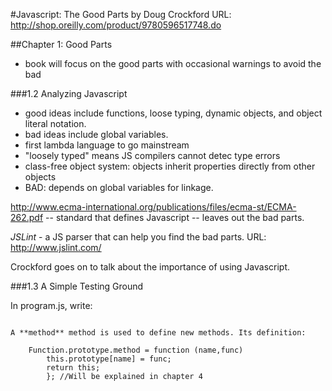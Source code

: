 #Javascript: The Good Parts by Doug Crockford
URL: http://shop.oreilly.com/product/9780596517748.do

##Chapter 1: Good Parts
- book will focus on the good parts with occasional warnings to avoid the bad

###1.2 Analyzing Javascript
- good ideas include functions, loose typing, dynamic objects, and object literal notation. 
- bad ideas include global variables.
- first lambda language to go mainstream
- "loosely typed" means JS compilers cannot detec type errors
- class-free object system: objects inherit properties directly from other objects
- BAD: depends on global variables for linkage. 

http://www.ecma-international.org/publications/files/ecma-st/ECMA-262.pdf -- standard that defines Javascript -- leaves out the bad parts. 

*JSLint* - a JS parser that can help you find the bad parts. 
URL: http://www.jslint.com/

Crockford goes on to talk about the importance of using Javascript. 

###1.3 A Simple Testing Ground

In program.js, write:
```document.writeIn('hello,world!');

A **method** method is used to define new methods. Its definition:

    Function.prototype.method = function (name,func) 
    	this.prototype[name] = func;
    	return this;
    	}; //Will be explained in chapter 4